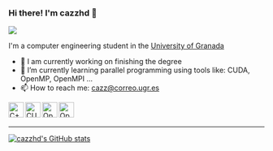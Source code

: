 ### Hi there! I'm cazzhd 👋 
![](https://komarev.com/ghpvc/?username=cazzhd)

<!--
**cazzhd/cazzhd** is a ✨ _special_ ✨ repository because its `README.md` (this file) appears on your GitHub profile.
-->

I'm a computer engineering student in the [University of Granada](https://www.ugr.es/)

- 🔭 I am currently working on finishing the degree
- 🌱 I’m currently learning parallel programming using tools like: CUDA, OpenMP, OpenMPI ...
- 📫 How to reach me: cazz@correo.ugr.es

[<img align="left" alt="C++" height="30px" src="https://upload.wikimedia.org/wikipedia/commons/thumb/1/18/ISO_C%2B%2B_Logo.svg/1200px-ISO_C%2B%2B_Logo.svg.png"/>](https://en.wikipedia.org/wiki/C%2B%2B)

[<img align="left" alt="CUDA" height="30px" src="https://upload.wikimedia.org/wikipedia/commons/5/59/CUDA.png"/>](https://developer.nvidia.com/cuda-zone) 

[<img align="left" alt="OpenMPI" height="30px" src="https://www.open-mpi.org/images/open-mpi-logo.png"/>](https://www.open-mpi.org/) 

[<img align="left" alt="OpenMP" height="30px" src="https://www.openmp.org/wp-content/uploads/openmp-enabling-hpc-since-1997.png"/>](https://www.openmp.org/) 

<br>
<br>

---

[<img align="center" alt="cazzhd's GitHub stats" src="https://github-readme-stats.vercel.app/api?username=cazzhd"/>](https://github.com/cazzhd)
